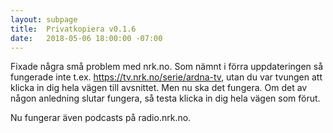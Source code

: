 ```yaml
---
layout: subpage
title:  Privatkopiera v0.1.6
date:   2018-05-06 18:00:00 -07:00
---
```

Fixade några små problem med nrk.no. Som nämnt i förra uppdateringen så fungerade inte t.ex. https://tv.nrk.no/serie/ardna-tv, utan du var tvungen att klicka in dig hela vägen till avsnittet. Men nu ska det fungera. Om det av någon anledning slutar fungera, så testa klicka in dig hela vägen som förut.

Nu fungerar även podcasts på radio.nrk.no.
